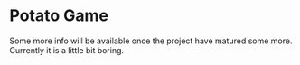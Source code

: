 Potato Game
===========

Some more info will be available once the project have matured some more. Currently it is a little bit boring.
